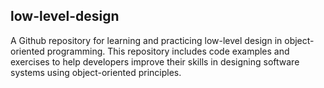 ## low-level-design

A Github repository for learning and practicing low-level design in object-oriented programming. This repository includes code examples and exercises to help developers improve their skills in designing software systems using object-oriented principles.
